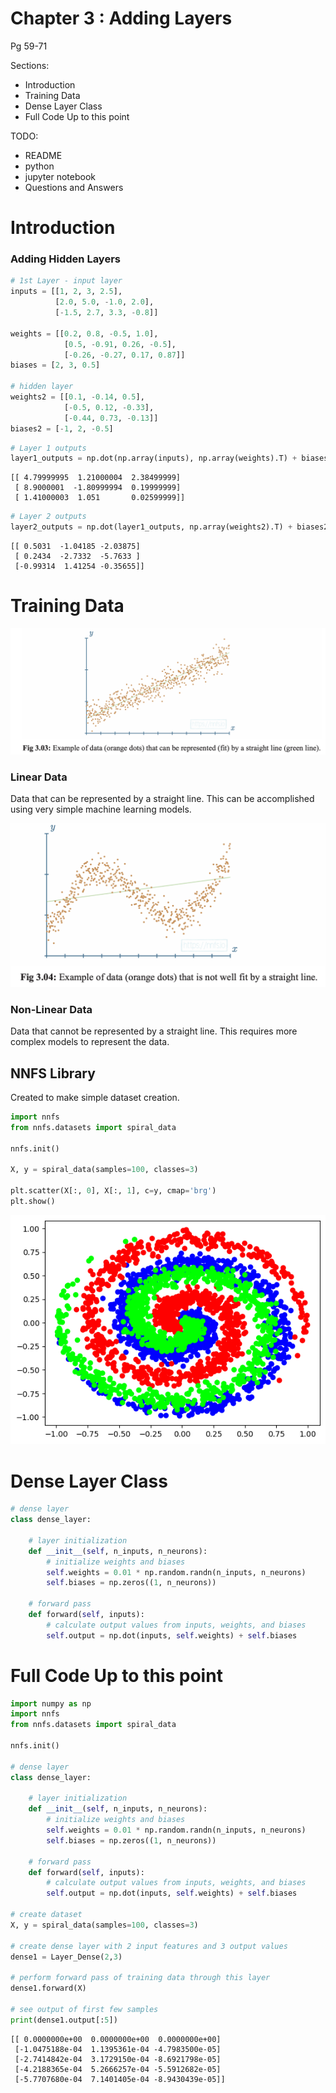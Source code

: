# Chapter 3 : Adding Layers

Pg 59-71

Sections:
- Introduction
- Training Data
- Dense Layer Class
- Full Code Up to this point

TODO:
- README
- python
- jupyter notebook
- Questions and Answers

# Introduction

### Adding Hidden Layers
```python
# 1st Layer - input layer
inputs = [[1, 2, 3, 2.5],
          [2.0, 5.0, -1.0, 2.0],
          [-1.5, 2.7, 3.3, -0.8]]

weights = [[0.2, 0.8, -0.5, 1.0],
            [0.5, -0.91, 0.26, -0.5],
            [-0.26, -0.27, 0.17, 0.87]]
biases = [2, 3, 0.5]

# hidden layer
weights2 = [[0.1, -0.14, 0.5],
            [-0.5, 0.12, -0.33],
            [-0.44, 0.73, -0.13]]
biases2 = [-1, 2, -0.5]
```


```python
# Layer 1 outputs
layer1_outputs = np.dot(np.array(inputs), np.array(weights).T) + biases
```

```
[[ 4.79999995  1.21000004  2.38499999]
 [ 8.9000001  -1.80999994  0.19999999]
 [ 1.41000003  1.051       0.02599999]]
```

```python
# Layer 2 outputs
layer2_outputs = np.dot(layer1_outputs, np.array(weights2).T) + biases2
```

```
[[ 0.5031  -1.04185 -2.03875]
 [ 0.2434  -2.7332  -5.7633 ]
 [-0.99314  1.41254 -0.35655]]
```

# Training Data

![sadfasdf](../references/linear_data.png)
### Linear Data
Data that can be represented by a straight line. This can be accomplished using very simple machine learning models.

![sadfasdf](../references/non_linear_data.png)
### Non-Linear Data
Data that cannot be represented by a straight line. This requires more complex models to represent the data.

## NNFS Library
Created to make simple dataset creation.

```python
import nnfs
from nnfs.datasets import spiral_data

nnfs.init()

X, y = spiral_data(samples=100, classes=3)

plt.scatter(X[:, 0], X[:, 1], c=y, cmap='brg')
plt.show()
```
![sadfasdf](../references/spiral_data.png)

# Dense Layer Class

```python
# dense layer
class dense_layer:

    # layer initialization
    def __init__(self, n_inputs, n_neurons):
        # initialize weights and biases
        self.weights = 0.01 * np.random.randn(n_inputs, n_neurons)
        self.biases = np.zeros((1, n_neurons))

    # forward pass
    def forward(self, inputs):
        # calculate output values from inputs, weights, and biases 
        self.output = np.dot(inputs, self.weights) + self.biases
```

# Full Code Up to this point

```python
import numpy as np
import nnfs
from nnfs.datasets import spiral_data

nnfs.init()

# dense layer
class dense_layer:

    # layer initialization
    def __init__(self, n_inputs, n_neurons):
        # initialize weights and biases
        self.weights = 0.01 * np.random.randn(n_inputs, n_neurons)
        self.biases = np.zeros((1, n_neurons))

    # forward pass
    def forward(self, inputs):
        # calculate output values from inputs, weights, and biases 
        self.output = np.dot(inputs, self.weights) + self.biases

# create dataset
X, y = spiral_data(samples=100, classes=3)

# create dense layer with 2 input features and 3 output values
dense1 = Layer_Dense(2,3)

# perform forward pass of training data through this layer
dense1.forward(X)

# see output of first few samples
print(dense1.output[:5])
```

```
[[ 0.0000000e+00  0.0000000e+00  0.0000000e+00]
 [-1.0475188e-04  1.1395361e-04 -4.7983500e-05]
 [-2.7414842e-04  3.1729150e-04 -8.6921798e-05]
 [-4.2188365e-04  5.2666257e-04 -5.5912682e-05]
 [-5.7707680e-04  7.1401405e-04 -8.9430439e-05]]
```